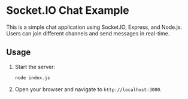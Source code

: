 # Socket.IO Chat Example

This is a simple chat application using Socket.IO, Express, and Node.js. Users can join different channels and send messages in real-time.



## Usage

1. Start the server:
    ```sh
    node index.js
    ```

2. Open your browser and navigate to `http://localhost:3000`.


